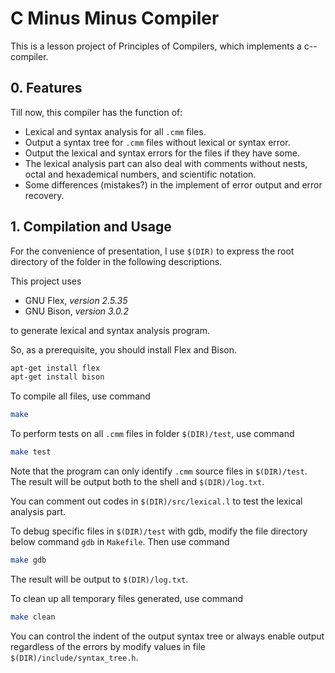 # C Minus Minus Compiler
This is a lesson project of Principles of Compilers, which implements a c-- compiler.

## 0. Features
Till now, this compiler has the function of:

* Lexical and syntax analysis for all ```.cmm``` files.
* Output a syntax tree for ```.cmm``` files without lexical or syntax error.
* Output the lexical and syntax errors for the files if they have some.
* The lexical analysis part can also deal with comments without nests, octal and hexademical numbers, and scientific notation.
* Some differences (mistakes?) in the implement of error output and error recovery.

## 1. Compilation and Usage
For the convenience of presentation, I use ```$(DIR)``` to express the root directory of the folder in the following descriptions.

This project uses

* GNU Flex, *version 2.5.35*
* GNU Bison, *version 3.0.2*

to generate lexical and syntax analysis program.

So, as a prerequisite, you should install Flex and Bison.
```Bash
apt-get install flex
apt-get install bison
```

To compile all files, use command
```Bash
make
```

To perform tests on all ```.cmm``` files in folder ```$(DIR)/test```, use command
```Bash
make test
```
Note that the program can only identify ```.cmm``` source files in ```$(DIR)/test```.
The result will be output both to the shell and ```$(DIR)/log.txt```.

You can comment out codes in ```$(DIR)/src/lexical.l``` to test the lexical analysis part.

To debug specific files in ```$(DIR)/test``` with gdb, modify the file directory below command  ```gdb``` in ```Makefile```. Then use command
```Bash
make gdb
```
The result will be output to ```$(DIR)/log.txt```.

To clean up all temporary files generated, use command
```Bash
make clean
```
 	
You can control the indent of the output syntax tree or always enable output regardless of the errors by modify values in file ```$(DIR)/include/syntax_tree.h```.

